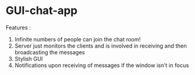 # GUI-chat-app

Features :
1) Infinite numbers of people can join the chat room!
2) Server just monitors the clients and is involved in receiving and then broadcasting the messages
3) Stylish GUI
4) Notifications upon receiving of messages if the window isn't in focus
